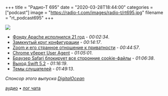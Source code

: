 +++
title = "Радио-Т 695"
date = "2020-03-28T18:44:00"
categories = ["podcast"]
image = "https://radio-t.com/images/radio-t/rt695.jpg"
filename = "rt_podcast695"
+++

![](https://radio-t.com/images/radio-t/rt695.jpg)

- [Фонду Apache исполнился 21 год](https://www.opennet.ru/opennews/art.shtml?num=52615) - *00:02:34*.
- [Замкнутый круг конфигурации](http://mikehadlow.blogspot.com/2012/05/configuration-complexity-clock.html) - *00:14:17*.
- [Zoom и его странное отношение к приватности](https://blogs.harvard.edu/doc/2020/03/27/zoom/) - *00:44:57*.
- [Chrome уберет User Agent](https://www.infoq.com/news/2020/03/chrome-phasing-user-agent/) - *01:05:01*.
- [Браузер Safari блокирует все сторонние cookie-файлы](https://habr.com/ru/news/t/494288/) - *01:06:38*.
- [Выход Swift 5.2](https://www.opennet.ru/opennews/art.shtml?num=52623) - *01:16:19*.
- [Темы слушателей](https://radio-t.com/p/2020/03/24/prep-695/) - *01:49:13*.

*Спонсор этого выпуска [DigitalOcean](https://do.co/radiot)*


[аудио](https://cdn.radio-t.com/rt_podcast695.mp3) • [лог чата](https://chat.radio-t.com/logs/radio-t-695.html)
<audio src="https://cdn.radio-t.com/rt_podcast695.mp3" preload="none"></audio>
